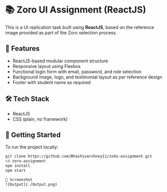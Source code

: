 # 📚 Zoro UI Assignment (ReactJS)

This is a UI replication task built using **ReactJS**, based on the reference image provided as part of the Zoro selection process.

## 🧩 Features

- ReactJS-based modular component structure
- Responsive layout using Flexbox
- Functional login form with email, password, and role selection
- Background image, logo, and testimonial layout as per reference design
- Footer with student name as required

## 🛠️ Tech Stack

- ReactJS
- CSS (plain, no framework)

## 🚀 Getting Started

To run the project locally:

```bash
git clone https://github.com/Bhashivarshney11/zoho-assignment.git
cd zoro-assignment
npm install
npm start

📸 Screenshot
![Output](./Output.png)

